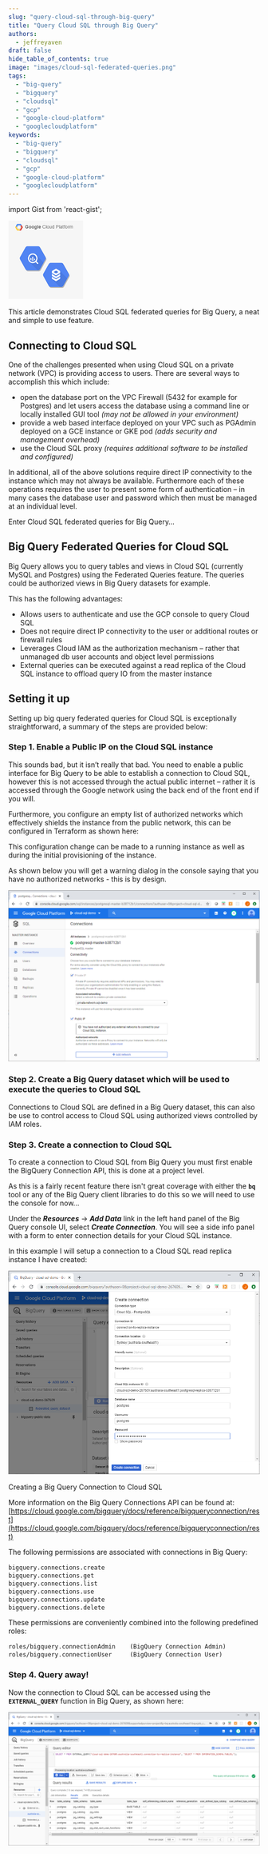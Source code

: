 ```yaml
---
slug: "query-cloud-sql-through-big-query"
title: "Query Cloud SQL through Big Query"
authors:	
  - jeffreyaven
draft: false
hide_table_of_contents: true
image: "images/cloud-sql-federated-queries.png"
tags: 
  - "big-query"
  - "bigquery"
  - "cloudsql"
  - "gcp"
  - "google-cloud-platform"
  - "googlecloudplatform"
keywords:	
  - "big-query"
  - "bigquery"
  - "cloudsql"
  - "gcp"
  - "google-cloud-platform"
  - "googlecloudplatform"
---
```


import Gist from 'react-gist';

![cloudsql federated queries](images/cloud-sql-federated-queries.png)

This article demonstrates Cloud SQL federated queries for Big Query, a neat and simple to use feature.

## Connecting to Cloud SQL

One of the challenges presented when using Cloud SQL on a private network (VPC) is providing access to users. There are several ways to accomplish this which include:

- open the database port on the VPC Firewall (5432 for example for Postgres) and let users access the database using a command line or locally installed GUI tool _(may not be allowed in your environment)_
- provide a web based interface deployed on your VPC such as PGAdmin deployed on a GCE instance or GKE pod _(adds security and management overhead)_
- use the Cloud SQL proxy _(requires additional software to be installed and configured)_

In additional, all of the above solutions require direct IP connectivity to the instance which may not always be available. Furthermore each of these operations requires the user to present some form of authentication – in many cases the database user and password which then must be managed at an individual level.

Enter Cloud SQL federated queries for Big Query…

## Big Query Federated Queries for Cloud SQL

Big Query allows you to query tables and views in Cloud SQL (currently MySQL and Postgres) using the Federated Queries feature. The queries could be authorized views in Big Query datasets for example.

This has the following advantages:

- Allows users to authenticate and use the GCP console to query Cloud SQL
- Does not require direct IP connectivity to the user or additional routes or firewall rules
- Leverages Cloud IAM as the authorization mechanism – rather that unmanaged db user accounts and object level permissions
- External queries can be executed against a read replica of the Cloud SQL instance to offload query IO from the master instance

## Setting it up

Setting up big query federated queries for Cloud SQL is exceptionally straightforward, a summary of the steps are provided below:

### Step 1. Enable a Public IP on the Cloud SQL instance

This sounds bad, but it isn’t really that bad. You need to enable a public interface for Big Query to be able to establish a connection to Cloud SQL, however this is not accessed through the actual public internet – rather it is accessed through the Google network using the back end of the front end if you will.

Furthermore, you configure an empty list of authorized networks which effectively shields the instance from the public network, this can be configured in Terraform as shown here:

<Gist id="81c57a80a7e588b98ea7d294dbaee242" 
/>

This configuration change can be made to a running instance as well as during the initial provisioning of the instance.

As shown below you will get a warning dialog in the console saying that you have no authorized networks - this is by design.

[![Cloud SQL Public IP Enabled with No Authorized Networks](images/cloud-sql-publicip-screenshot.png)](images/cloud-sql-publicip-screenshot.png)

### Step 2. Create a Big Query dataset which will be used to execute the queries to Cloud SQL

Connections to Cloud SQL are defined in a Big Query dataset, this can also be use to control access to Cloud SQL using authorized views controlled by IAM roles.

<Gist id="8a4beaab134a1c72613347b5822d1724" 
/>

### Step 3. Create a connection to Cloud SQL

To create a connection to Cloud SQL from Big Query you must first enable the BigQuery Connection API, this is done at a project level.

As this is a fairly recent feature there isn't great coverage with either the **`bq`** tool or any of the Big Query client libraries to do this so we will need to use the console for now...

Under the _**Resources**_ -> **_Add Data_** link in the left hand panel of the Big Query console UI, select **_Create Connection_**. You will see a side info panel with a form to enter connection details for your Cloud SQL instance.

In this example I will setup a connection to a Cloud SQL read replica instance I have created:

[![](images/big-query-add-connection.png)](images/big-query-add-connection.png)

Creating a Big Query Connection to Cloud SQL

More information on the Big Query Connections API can be found at: [https://cloud.google.com/bigquery/docs/reference/bigqueryconnection/rest](https://cloud.google.com/bigquery/docs/reference/bigqueryconnection/rest)

The following permissions are associated with connections in Big Query:

```
bigquery.connections.create  
bigquery.connections.get  
bigquery.connections.list  
bigquery.connections.use  
bigquery.connections.update  
bigquery.connections.delete
```

These permissions are conveniently combined into the following predefined roles:

```
roles/bigquery.connectionAdmin    (BigQuery Connection Admin)         
roles/bigquery.connectionUser     (BigQuery Connection User)          
```

### Step 4. Query away!

Now the connection to Cloud SQL can be accessed using the **`EXTERNAL_QUERY`** function in Big Query, as shown here:

[![Querying Cloud SQL from Big Query](images/cloud-sql-federated-queries-screenshot.png)](images/cloud-sql-federated-queries-screenshot.png)
